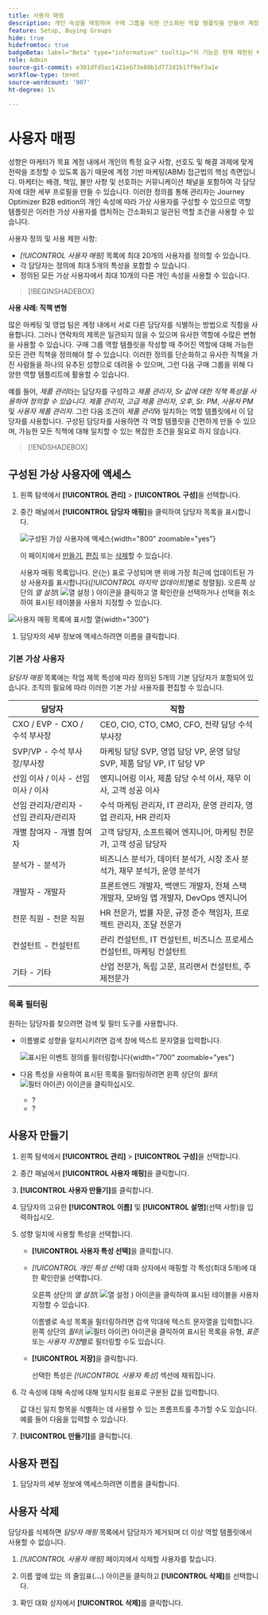 ```yaml
---
title: 사용자 매핑
description: 개인 속성을 매핑하여 구매 그룹을 위한 간소화된 역할 템플릿을 만들어 계정 기반 마케팅을 위한 담당자를 구성하는 방법에 대해 알아봅니다.
feature: Setup, Buying Groups
hide: true
hidefromtoc: true
badgeBeta: label="Beta" type="informative" tooltip="이 기능은 현재 제한된 베타 릴리스에 있습니다"
role: Admin
source-git-commit: e301dfd5ac1421eb73e80b1d772d1b17f9ef3a1e
workflow-type: tm+mt
source-wordcount: '907'
ht-degree: 1%

---
```


# 사용자 매핑

성향은 마케터가 목표 계정 내에서 개인의 특정 요구 사항, 선호도 및 해결 과제에 맞게 전략을 조정할 수 있도록 돕기 때문에 계정 기반 마케팅(ABM) 접근법의 핵심 측면입니다. 마케터는 배경, 책임, 불만 사항 및 선호하는 커뮤니케이션 채널을 포함하여 각 담당자에 대한 세부 프로필을 만들 수 있습니다. 이러한 정의를 통해 관리자는 Journey Optimizer B2B edition의 개인 속성에 따라 가상 사용자를 구성할 수 있으므로 역할 템플릿은 이러한 가상 사용자를 캡처하는 간소화되고 일관된 역할 조건을 사용할 수 있습니다.

<!-- Currently there is no insight into what persona goes into what role. With buying group agent, when asked questions about, what should be the size of the buying group, what persona should be in that buying group, what role do they play, etc, then agent will analyze all the data, (opportunity data, engagement data, sales conversation, etc) and informs the user that the buying group needs 7 persona, e.g.CMO, VP of marketing, marketing leader, Marketing ops, etc. 

Then based on what agent informed, users can create a template with those personas. -->
사용자 정의 및 사용 제한 사항:

* _[!UICONTROL 사용자 매핑]_ 목록에 최대 20개의 사용자를 정의할 수 있습니다.
* 각 담당자는 정의에 최대 5개의 특성을 포함할 수 있습니다.
* 정의된 모든 가상 사용자에서 최대 10개의 다른 개인 속성을 사용할 수 있습니다.

>[!BEGINSHADEBOX]

**사용 사례: 직책 변형**

많은 마케팅 및 영업 팀은 계정 내에서 서로 다른 담당자를 식별하는 방법으로 직함을 사용합니다. 그러나 연락처의 제목은 일관되지 않을 수 있으며 유사한 역할에 수많은 변형을 사용할 수 있습니다. 구매 그룹 역할 템플릿을 작성할 때 주어진 역할에 대해 가능한 모든 관련 직책을 정의해야 할 수 있습니다. 이러한 정의를 단순화하고 유사한 직책을 가진 사람들을 하나의 유추된 성향으로 데려올 수 있으며, 그런 다음 구매 그룹을 위해 다양한 역할 템플리트에 활용할 수 있습니다.

예를 들어, _제품 관리_&#x200B;라는 담당자를 구성하고 _제품 관리자_, _Sr 값에 대한 직책 특성을 사용하여 정의할 수 있습니다. 제품 관리자_, _고급 제품 관리자_, _오후_, _Sr. PM_, _사용자 PM_ 및 _사용자 제품 관리자_. 그런 다음 조건이 _제품 관리_&#x200B;와 일치하는 역할 템플릿에서 이 담당자를 사용합니다. 구성된 담당자를 사용하면 각 역할 템플릿을 간편하게 만들 수 있으며, 가능한 모든 직책에 대해 일치할 수 있는 복잡한 조건을 필요로 하지 않습니다.

>[!ENDSHADEBOX]

## 구성된 가상 사용자에 액세스

1. 왼쪽 탐색에서 **[!UICONTROL 관리]** > **[!UICONTROL 구성]**&#x200B;을 선택합니다.

1. 중간 패널에서 **[!UICONTROL 담당자 매핑]**&#x200B;을 클릭하여 담당자 목록을 표시합니다.

   ![구성된 가상 사용자에 액세스](./assets/configuration-engagement-scoring-list.png){width="800" zoomable="yes"}

   이 페이지에서 [만들기](#create-an-engagement-score-model), [편집](#change-the-engagement-weighting-settings) 또는 [삭제](#delete-a-persona)할 수 있습니다.

   사용자 매핑 목록입니다. 은(는) 표로 구성되며 맨 위에 가장 최근에 업데이트된 가상 사용자를 표시합니다(_[!UICONTROL 마지막 업데이트]_&#x200B;별로 정렬됨). 오른쪽 상단의 _열 설정_( ![열 설정](../assets/do-not-localize/icon-column-settings.svg) ) 아이콘을 클릭하고 열 확인란을 선택하거나 선택을 취소하여 표시된 테이블을 사용자 지정할 수 있습니다.

![사용자 매핑 목록에 표시할 열](./assets/configuration-engagement-scoring-list-columns.png){width="300"}

1. 담당자의 세부 정보에 액세스하려면 이름을 클릭합니다.

### 기본 가상 사용자

_담당자 매핑_ 목록에는 작업 제목 특성에 따라 정의된 5개의 기본 담당자가 포함되어 있습니다. 조직의 필요에 따라 이러한 기본 가상 사용자를 편집할 수 있습니다.

| 담당자 | 직함 |
| ------- | ---------- |
| CXO / EVP - CXO / 수석 부사장 | CEO, CIO, CTO, CMO, CFO, 전략 담당 수석 부사장 |
| SVP/VP - 수석 부사장/부사장 | 마케팅 담당 SVP, 영업 담당 VP, 운영 담당 SVP, 제품 담당 VP, IT 담당 VP |
| 선임 이사 / 이사 - 선임 이사 / 이사 | 엔지니어링 이사, 제품 담당 수석 이사, 재무 이사, 고객 성공 이사 |
| 선임 관리자/관리자 - 선임 관리자/관리자 | 수석 마케팅 관리자, IT 관리자, 운영 관리자, 영업 관리자, HR 관리자 |
| 개별 참여자 - 개별 참여자 | 고객 담당자, 소프트웨어 엔지니어, 마케팅 전문가, 고객 성공 담당자 |
| 분석가 - 분석가 | 비즈니스 분석가, 데이터 분석가, 시장 조사 분석가, 재무 분석가, 운영 분석가 |
| 개발자 - 개발자 | 프론트엔드 개발자, 백엔드 개발자, 전체 스택 개발자, 모바일 앱 개발자, DevOps 엔지니어 |
| 전문 직원 - 전문 직원 | HR 전문가, 법률 자문, 규정 준수 책임자, 프로젝트 관리자, 조달 전문가 |
| 컨설턴트 - 컨설턴트 | 관리 컨설턴트, IT 컨설턴트, 비즈니스 프로세스 컨설턴트, 마케팅 컨설턴트 |
| 기타 - 기타 | 산업 전문가, 독립 고문, 프리랜서 컨설턴트, 주제전문가 |

### 목록 필터링

원하는 담당자를 찾으려면 검색 및 필터 도구를 사용합니다.

* 이름별로 성향을 일치시키려면 검색 창에 텍스트 문자열을 입력합니다.

  ![표시된 이벤트 정의를 필터링합니다](./assets/configuration-events-defs-list-filtered.png){width="700" zoomable="yes"}

* 다음 특성을 사용하여 표시된 목록을 필터링하려면 왼쪽 상단의 _필터_( ![필터 아이콘](../assets/do-not-localize/icon-filter.svg)) 아이콘을 클릭하십시오.

   * ?
   * ?

## 사용자 만들기

1. 왼쪽 탐색에서 **[!UICONTROL 관리]** > **[!UICONTROL 구성]**&#x200B;을 선택합니다.

1. 중간 패널에서 **[!UICONTROL 사용자 매핑]**&#x200B;을 클릭합니다.

1. **[!UICONTROL 사용자 만들기]**&#x200B;를 클릭합니다.

1. 담당자의 고유한 **[!UICONTROL 이름]** 및 **[!UICONTROL 설명]**(선택 사항)을 입력하십시오.

1. 성향 일치에 사용할 특성을 선택합니다.

   * **[!UICONTROL 사용자 특성 선택]**&#x200B;을 클릭합니다.

   * _[!UICONTROL 개인 특성 선택]_ 대화 상자에서 매핑할 각 특성(최대 5개)에 대한 확인란을 선택합니다.

     오른쪽 상단의 _열 설정_( ![열 설정](../assets/do-not-localize/icon-column-settings.svg) ) 아이콘을 클릭하여 표시된 테이블을 사용자 지정할 수 있습니다.

     이름별로 속성 목록을 필터링하려면 검색 막대에 텍스트 문자열을 입력합니다. 왼쪽 상단의 _필터_( ![필터 아이콘](../assets/do-not-localize/icon-filter.svg)) 아이콘을 클릭하여 표시된 목록을 유형, _표준_ 또는 _사용자 지정_&#x200B;별로 필터링할 수도 있습니다.

   * **[!UICONTROL 저장]**&#x200B;을 클릭합니다.

     선택한 특성은 _[!UICONTROL 사용자 특성]_ 섹션에 채워집니다.

1. 각 속성에 대해 속성에 대해 일치시킬 쉼표로 구분된 값을 입력합니다.

   값 대신 일치 항목을 식별하는 데 사용할 수 있는 프롬프트를 추가할 수도 있습니다. 예를 들어 다음을 입력할 수 있습니다.

1. **[!UICONTROL 만들기]**&#x200B;를 클릭합니다.

## 사용자 편집

1. 담당자의 세부 정보에 액세스하려면 이름을 클릭합니다.


## 사용자 삭제

담당자를 삭제하면 _담당자 매핑_ 목록에서 담당자가 제거되며 더 이상 역할 템플릿에서 사용할 수 없습니다.

1. _[!UICONTROL 사용자 매핑]_ 페이지에서 삭제할 사용자를 찾습니다.

1. 이름 옆에 있는 의 줄임표(**...**) 아이콘을 클릭하고 **[!UICONTROL 삭제]**&#x200B;를 선택합니다.

1. 확인 대화 상자에서 **[!UICONTROL 삭제]**&#x200B;를 클릭합니다.
